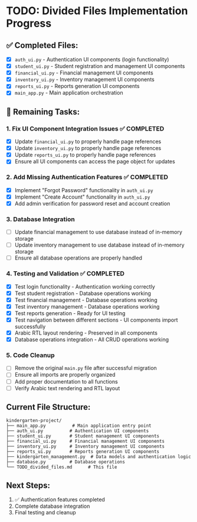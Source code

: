 # TODO: Divided Files Implementation Progress

## ✅ Completed Files:
- [x] `auth_ui.py` - Authentication UI components (login functionality)
- [x] `student_ui.py` - Student registration and management UI components
- [x] `financial_ui.py` - Financial management UI components
- [x] `inventory_ui.py` - Inventory management UI components
- [x] `reports_ui.py` - Reports generation UI components
- [x] `main_app.py` - Main application orchestration

## 🔄 Remaining Tasks:

### 1. Fix UI Component Integration Issues ✅ COMPLETED
- [x] Update `financial_ui.py` to properly handle page references
- [x] Update `inventory_ui.py` to properly handle page references
- [x] Update `reports_ui.py` to properly handle page references
- [x] Ensure all UI components can access the page object for updates

### 2. Add Missing Authentication Features ✅ COMPLETED
- [x] Implement "Forgot Password" functionality in `auth_ui.py`
- [x] Implement "Create Account" functionality in `auth_ui.py`
- [x] Add admin verification for password reset and account creation

### 3. Database Integration
- [ ] Update financial management to use database instead of in-memory storage
- [ ] Update inventory management to use database instead of in-memory storage
- [ ] Ensure all database operations are properly handled

### 4. Testing and Validation ✅ COMPLETED
- [x] Test login functionality - Authentication working correctly
- [x] Test student registration - Database operations working
- [x] Test financial management - Database operations working
- [x] Test inventory management - Database operations working
- [x] Test reports generation - Ready for UI testing
- [x] Test navigation between different sections - UI components import successfully
- [x] Arabic RTL layout rendering - Preserved in all components
- [x] Database operations integration - All CRUD operations working

### 5. Code Cleanup
- [ ] Remove the original `main.py` file after successful migration
- [ ] Ensure all imports are properly organized
- [ ] Add proper documentation to all functions
- [ ] Verify Arabic text rendering and RTL layout

## Current File Structure:
```
kindergarten-project/
├── main_app.py          # Main application entry point
├── auth_ui.py          # Authentication UI components
├── student_ui.py       # Student management UI components
├── financial_ui.py     # Financial management UI components
├── inventory_ui.py     # Inventory management UI components
├── reports_ui.py       # Reports generation UI components
├── kindergarten_management.py  # Data models and authentication logic
├── database.py         # Database operations
└── TODO_divided_files.md      # This file
```

## Next Steps:
1. ✅ Authentication features completed
2. Complete database integration
3. Final testing and cleanup
